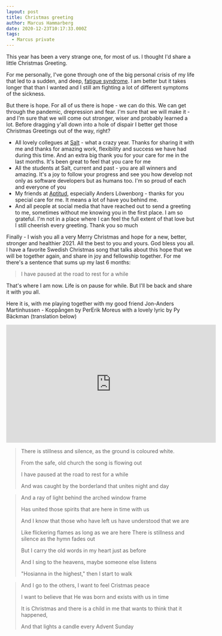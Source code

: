 ```yaml
---
layout: post
title: Christmas greeting
author: Marcus Hammarberg
date: 2020-12-23T10:17:33.000Z
tags:
  - Marcus private
---
```


This year has been a very strange one, for most of us. I thought I'd share a little Christmas Greeting.

For me personally, I've gone through one of the big personal crisis of my life that led to a sudden, and deep, [fatigue syndrome](http://www.marcusoft.net/2020/10/marcus-and-the-wall.html). I am better but it takes longer that than I wanted and I still am fighting a lot of different symptoms of the sickness.

But there is hope. For all of us there is hope - we can do this. We can get through the pandemic, drepression and fear. I'm sure that we will make it - and I'm sure that we will come out stronger, wiser and probably learned a lot.
Before dragging y'all down into a hole of dispair I better get those Christmas Greetings out of the way, right?

* All lovely collegues at [Salt](https://salt.dev/) - what a crazy year. Thanks for sharing it with me and thanks for amazing work, flexibility and success we have had during this time. And an extra big thank you for your care for me in the last months. It's been great to feel that you care for me
* All the students at Salt, current and past - you are all winners and amazing. It's a joy to follow your progress and see you how develop not only as software developers but as humans too. I'm so proud of each and everyone of you
* My friends at [Aptitud](https://www.aptitud.se/), especially Anders Löwenborg - thanks for you special care for me. It means a lot of have you behind me.
* And all people at social media that have reached out to send a greeting to me, sometimes without me knowing you in the first place. I am so grateful. I'm not in a place where I can feel the full extent of that love but I still cheerish every greeting. Thank you so much

Finally - I wish you all a very Merry Christmas and hope for a new, better, stronger and healthier 2021. All the best to you and yours. God bless you all.
I have a favorite Swedish Christmas song that talks about this hope that we will be together again, and share in joy and fellowship together. For me there's a sentence that sums up my last 6 months:

> I have paused at the road to rest for a while

That's where I am now. Life is on pause for while. But I'll be back and share it with you all.

Here it is, with me playing together with my good friend Jon-Anders Martinhussen - Koppången by PerErik Moreus with a lovely lyric by Py Bäckman (translation below)

<iframe width="560" height="315" src="https://www.youtube.com/embed/AHBQUagxKhQ" frameborder="0" allow="accelerometer; autoplay; clipboard-write; encrypted-media; gyroscope; picture-in-picture" allowfullscreen></iframe>

> There is stillness and silence, as the ground is coloured white.
>
> From the safe, old church the song is flowing out
>
> I have paused at the road to rest for a while
>
> And was caught by the borderland that unites night and day

> And a ray of light behind the arched window frame
>
> Has united those spirits that are here in time with us
>
> And I know that those who have left us have understood that we are
>
> Like flickering flames as long as we are here
> There is stillness and silence as the hymn fades out
>
> But I carry the old words in my heart just as before
>
> And I sing to the heavens, maybe someone else listens
>
> "Hosianna in the highest," then I start to walk

> And I go to the others, I want to feel Cristmas peace
>
> I want to believe that He was born and exists with us in time
>
> It is Christmas and there is a child in me that wants to think that it happened,
>
> And that lights a candle every Advent Sunday
